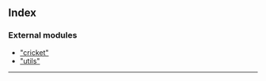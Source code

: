 

## Index

### External modules

* ["cricket"](modules/_cricket_.md)
* ["utils"](modules/_utils_.md)

---

